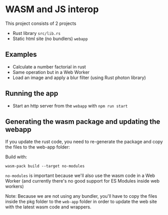 # WASM and JS interop

This project consists of 2 projects
- Rust library `src/lib.rs`
- Static html site (no bundlers) `webapp`

## Examples

- Calculate a number factorial in rust
- Same operation but in a Web Worker
- Load an image and apply a blur filter (using Rust photon library)

## Running the app

- Start an http server from the `webapp` with `npm run start`


## Generating the wasm package and updating the webapp

If you update the rust code, you need to re-generate the package and copy the files to the web-app folder:

Build with:

```
wasm-pack build --target no-modules 
```

`no-modules` is important because we'll also use the wasm code in a Web Worker (and currently there's no good support for ES Modules inside web workers)

Note: Because we are not using any bundler, you'll have to copy the files inside the pkg folder to the `web-app` folder in order to update the web site with the latest wasm code and wrappers.
